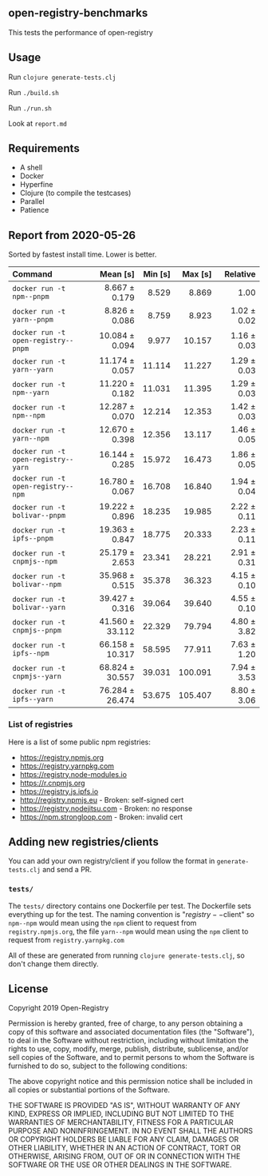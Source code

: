 ## open-registry-benchmarks

This tests the performance of open-registry

## Usage

Run `clojure generate-tests.clj`

Run `./build.sh`

Run `./run.sh`

Look at `report.md`

## Requirements

- A shell
- Docker
- Hyperfine
- Clojure (to compile the testcases)
- Parallel
- Patience

<!-- REPORT -->
## Report from 2020-05-26

Sorted by fastest install time. Lower is better.


| Command | Mean [s] | Min [s] | Max [s] | Relative |
|:---|---:|---:|---:|---:|
| `docker run -t npm--pnpm` | 8.667 ± 0.179 | 8.529 | 8.869 | 1.00 |
| `docker run -t yarn--pnpm` | 8.826 ± 0.086 | 8.759 | 8.923 | 1.02 ± 0.02 |
| `docker run -t open-registry--pnpm` | 10.084 ± 0.094 | 9.977 | 10.157 | 1.16 ± 0.03 |
| `docker run -t yarn--yarn` | 11.174 ± 0.057 | 11.114 | 11.227 | 1.29 ± 0.03 |
| `docker run -t npm--yarn` | 11.220 ± 0.182 | 11.031 | 11.395 | 1.29 ± 0.03 |
| `docker run -t npm--npm` | 12.287 ± 0.070 | 12.214 | 12.353 | 1.42 ± 0.03 |
| `docker run -t yarn--npm` | 12.670 ± 0.398 | 12.356 | 13.117 | 1.46 ± 0.05 |
| `docker run -t open-registry--yarn` | 16.144 ± 0.285 | 15.972 | 16.473 | 1.86 ± 0.05 |
| `docker run -t open-registry--npm` | 16.780 ± 0.067 | 16.708 | 16.840 | 1.94 ± 0.04 |
| `docker run -t bolivar--pnpm` | 19.222 ± 0.896 | 18.235 | 19.985 | 2.22 ± 0.11 |
| `docker run -t ipfs--pnpm` | 19.363 ± 0.847 | 18.775 | 20.333 | 2.23 ± 0.11 |
| `docker run -t cnpmjs--npm` | 25.179 ± 2.653 | 23.341 | 28.221 | 2.91 ± 0.31 |
| `docker run -t bolivar--npm` | 35.968 ± 0.515 | 35.378 | 36.323 | 4.15 ± 0.10 |
| `docker run -t bolivar--yarn` | 39.427 ± 0.316 | 39.064 | 39.640 | 4.55 ± 0.10 |
| `docker run -t cnpmjs--pnpm` | 41.560 ± 33.112 | 22.329 | 79.794 | 4.80 ± 3.82 |
| `docker run -t ipfs--npm` | 66.158 ± 10.317 | 58.595 | 77.911 | 7.63 ± 1.20 |
| `docker run -t cnpmjs--yarn` | 68.824 ± 30.557 | 39.031 | 100.091 | 7.94 ± 3.53 |
| `docker run -t ipfs--yarn` | 76.284 ± 26.474 | 53.675 | 105.407 | 8.80 ± 3.06 |
<!-- REPORT_END -->

### List of registries

Here is a list of some public npm registries:

- https://registry.npmjs.org
- https://registry.yarnpkg.com
- https://registry.node-modules.io
- https://r.cnpmjs.org
- https://registry.js.ipfs.io
- http://registry.npmjs.eu - Broken: self-signed cert
- https://registry.nodejitsu.com - Broken: no response
- https://npm.strongloop.com - Broken: invalid cert

## Adding new registries/clients

You can add your own registry/client if you follow the format in
`generate-tests.clj` and send a PR.

### `tests/`

The `tests/` directory contains one Dockerfile per test. The Dockerfile
sets everything up for the test. The naming convention is "$registry--$client"
so `npm--npm` would mean using the `npm` client to request from `registry.npmjs.org`,
the file `yarn--npm` would mean using the `npm` client to request from `registry.yarnpkg.com`

All of these are generated from running `clojure generate-tests.clj`, so don't
change them directly.

## License

Copyright 2019 Open-Registry

Permission is hereby granted, free of charge, to any person obtaining a copy of this software and associated documentation files (the "Software"), to deal in the Software without restriction, including without limitation the rights to use, copy, modify, merge, publish, distribute, sublicense, and/or sell copies of the Software, and to permit persons to whom the Software is furnished to do so, subject to the following conditions:

The above copyright notice and this permission notice shall be included in all copies or substantial portions of the Software.

THE SOFTWARE IS PROVIDED "AS IS", WITHOUT WARRANTY OF ANY KIND, EXPRESS OR IMPLIED, INCLUDING BUT NOT LIMITED TO THE WARRANTIES OF MERCHANTABILITY, FITNESS FOR A PARTICULAR PURPOSE AND NONINFRINGEMENT. IN NO EVENT SHALL THE AUTHORS OR COPYRIGHT HOLDERS BE LIABLE FOR ANY CLAIM, DAMAGES OR OTHER LIABILITY, WHETHER IN AN ACTION OF CONTRACT, TORT OR OTHERWISE, ARISING FROM, OUT OF OR IN CONNECTION WITH THE SOFTWARE OR THE USE OR OTHER DEALINGS IN THE SOFTWARE.

